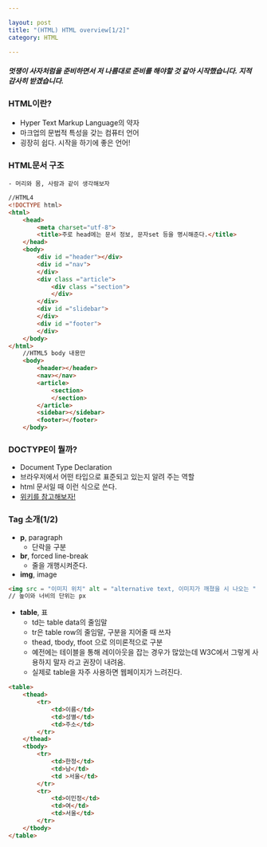 ```yaml
---

layout: post
title: "(HTML) HTML overview[1/2]"
category: HTML

---
```


##### 멋쟁이 사자처럼을 준비하면서 저 나름대로 준비를 해야할 것 같아 시작했습니다. 지적 감사히 받겠습니다.

### HTML이란?
* Hyper Text Markup Language의 약자
* 마크업의 문법적 특성을 갖는 컴퓨터 언어
* 굉장히 쉽다. 시작을 하기에 좋은 언어!

### HTML문서 구조
    - 머리와 몸, 사람과 같이 생각해보자

```HTML
//HTML4
<!DOCTYPE html>
<html>
    <head>
        <meta charset="utf-8">
        <title>주로 head에는 문서 정보, 문자set 등을 명시해준다.</title>
    </head>
    <body>
        <div id ="header"></div>
        <div id ="nav">
        </div>
        <div class ="article">
            <div class ="section">
            </div>
        </div>
        <div id ="slidebar">
        </div>
        <div id ="footer">
        </div>
    </body>
</html>
    //HTML5 body 내용만
    <body>
        <header></header>
        <nav></nav>
        <article>
            <section>
            </section>
        </article>
        <sidebar></sidebar>
        <footer></footer>
    </body>
```

### DOCTYPE이 뭘까?
* Document Type Declaration
* 브라우저에서 어떤 타입으로 표준되고 있는지 알려 주는 역할
* html 문서일 때 <!DOCTYPE html> 이런 식으로 쓴다.
* [위키를 참고해보자!](https://ko.wikipedia.org/wiki/%EB%AC%B8%EC%84%9C_%ED%98%95%EC%8B%9D_%EC%84%A0%EC%96%B8)


### Tag 소개(1/2)
* **p**, paragraph
    - 단락을 구분
* **br**, forced line-break
    - 줄을 개행시켜준다.
* **img**, image

```html
<img src = "이미지 위치" alt = "alternative text, 이미지가 깨졌을 시 나오는 " title = "도움말" height = "300" width = "300"/>
// 높이와 너비의 단위는 px
```

* **table**, 표
    - td는 table data의 줄임말
    - tr은 table row의 줄임말, 구분을 지어줄 때 쓰자
    - thead, tbody, tfoot 으로 의미론적으로 구분
    - 예전에는 테이블을 통해 레이아웃을 잡는 경우가 많았는데 W3C에서 그렇게 사용하지 말자 라고 권장이 내려옴.
    - 실제로 table을 자주 사용하면 웹페이지가 느려진다.

```html
<table>
    <thead>
        <tr>
            <td>이름</td>     
            <td>성별</td>   
            <td>주소</td>
        </tr>
    </thead>
    <tbody>
        <tr>
            <td>한정</td>
            <td>남</td>      
            <td >서울</td>
        </tr>
        <tr>
            <td>이민정</td>  
            <td>여</td>      
            <td>서울</td>
        </tr>
    </tbody>
</table>
```

 <br/><br/>
